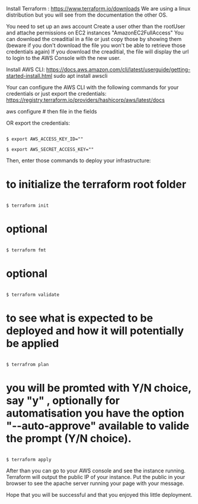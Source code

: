Install Terraform : https://www.terraform.io/downloads
We are using a linux distribution but you will see from the documentation the other OS.

You need to set up an aws account
Create a user other than the rootUser and attache permissions on EC2 instances "AmazonEC2FullAccess"
You can download the creaditial in a file or just copy those by showing them (beware if you don't download the file you won't be able to retrieve those credentials again)
If you download the creaditial, the file will display the url to login to the AWS Console with the new user.

Install AWS CLI: https://docs.aws.amazon.com/cli/latest/userguide/getting-started-install.html
sudo apt install awscli

Your can configure the AWS CLI with the following commands for your credentials or just export the credentials: https://registry.terraform.io/providers/hashicorp/aws/latest/docs

aws configure # then file in the fields

OR export the credentials:

<code>
$ export AWS_ACCESS_KEY_ID="<your_access_key_id>"
</code>
<code>
$ export AWS_SECRET_ACCESS_KEY="<your_secret_access_key>"
</code>

Then, enter those commands to deploy your infrastructure:

# to initialize the terraform root folder
<code>
$ terraform init
</code>

# optional
<code>
$ terraform fmt
</code>

# optional
<code>
$ terraform validate
</code>

# to see what is expected to be deployed and how it will potentially be applied
<code>
$ terrafrom plan
</code>

# you will be promted with Y/N choice, say "y" , optionally for automatisation you have the option "--auto-approve" available to valide the prompt (Y/N choice).
<code>
$ terraform apply
</code>

After than you can go to your AWS console and see the instance running. Terraform will output the public IP of your instance.
Put the public in your browser to see the apache server running your page with your message.

Hope that you will be successful and that you enjoyed this little deployment.